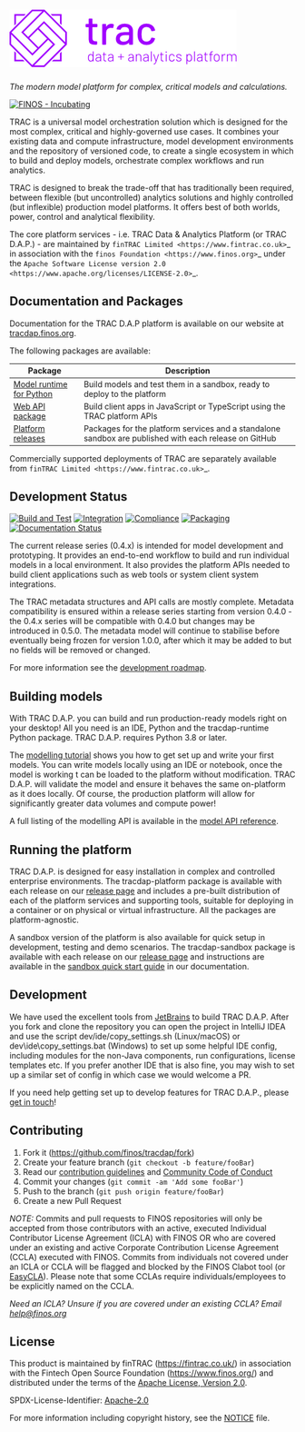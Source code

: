 # ![TRAC Data & Analytics Platform](doc/_images/tracdap_horizontal_400.png)

*The modern model platform for complex, critical models and calculations.*

[![FINOS - Incubating](https://cdn.jsdelivr.net/gh/finos/contrib-toolbox@master/images/badge-incubating.svg)](https://finosfoundation.atlassian.net/wiki/display/FINOS/Incubating)

TRAC is a universal model orchestration solution which is designed for the most complex, critical 
and highly-governed use cases. It combines your existing data and compute infrastructure,
model development environments and the repository of versioned code, to create a single ecosystem 
in which to build and deploy models, orchestrate complex workflows and run analytics.

TRAC is designed to break the trade-off that has traditionally been required, between flexible 
(but uncontrolled) analytics solutions and highly controlled (but inflexible) production model 
platforms. It offers best of both worlds, power, control and analytical flexibility.

The core platform services - i.e. TRAC Data & Analytics Platform (or TRAC D.A.P.) - are maintained by
`finTRAC Limited <https://www.fintrac.co.uk>`_ in association with the `finos Foundation <https://www.finos.org>`_
under the `Apache Software License version 2.0 <https://www.apache.org/licenses/LICENSE-2.0>`_.

## Documentation and Packages

Documentation for the TRAC D.A.P platform is available on our website at [tracdap.finos.org](https://tracdap.finos.org).

The following packages are available:

| Package                                                                  | Description                                                                                           |
|--------------------------------------------------------------------------|-------------------------------------------------------------------------------------------------------|
| [Model runtime for Python](https://pypi.org/project/tracdap-runtime/)    | Build models and test them in a sandbox, ready to deploy to the platform                              |
| [Web API package](https://www.npmjs.com/package/@finos/tracdap-web-api)  | Build client apps in JavaScript or TypeScript using the TRAC platform APIs                            |
| [Platform releases](https://github.com/finos/tracdap/releases)           | Packages for the platform services and a standalone sandbox are published with each release on GitHub |

Commercially supported deployments of TRAC are separately available from `finTRAC Limited <https://www.fintrac.co.uk>`_.

## Development Status

[![Build and Test](https://github.com/finos/tracdap/actions/workflows/build.yml/badge.svg)](
https://github.com/finos/tracdap/actions/workflows/build.yml)
[![Integration](https://github.com/finos/tracdap/actions/workflows/integration.yml/badge.svg)](
https://github.com/finos/tracdap/actions/workflows/integration.yml)
[![Compliance](https://github.com/finos/tracdap/actions/workflows/compliance.yml/badge.svg)](
https://github.com/finos/tracdap/actions/workflows/compliance.yml)
[![Packaging](https://github.com/finos/tracdap/actions/workflows/packaging.yml/badge.svg)](
https://github.com/finos/tracdap/actions/workflows/packaging.yml)
[![Documentation Status](https://readthedocs.org/projects/tracdap/badge/?version=stable)](
https://tracdap.finos.org/en/stable/?badge=stable)


The current release series (0.4.x) is intended for model development and prototyping.
It provides an end-to-end workflow to build and run individual models in a local
environment. It also provides the platform APIs needed to build client applications
such as web tools or system client system integrations.

The TRAC metadata structures and API calls are mostly complete. Metadata compatibility
is ensured within a release series starting from version 0.4.0 - the 0.4.x series
will be compatible with 0.4.0 but changes may be introduced in 0.5.0. The metadata
model will continue to stabilise before eventually being frozen for version 1.0.0,
after which it may be added to but no fields will be removed or changed.

For more information see the
[development roadmap](https://github.com/finos/tracdap/wiki/Development-Roadmap).

## Building models

With TRAC D.A.P. you can build and run production-ready models right on your desktop!
All you need is an IDE, Python  and the tracdap-runtime Python package.
TRAC D.A.P. requires Python 3.8 or later.

The [modelling tutorial](https://tracdap.finos.org/en/stable/modelling/tutorial/chapter_1_hello_world.html)
shows you how to get set up and write your first models. You can write models locally using
an IDE or notebook, once the model is working t can be loaded to the platform without modification.
TRAC D.A.P. will validate the model and ensure it behaves the same on-platform as it does locally.
Of course, the production platform will allow for significantly greater data volumes and compute power!

A full listing of the modelling API is available in the
[model API reference](https://tracdap.finos.org/en/stable/autoapi/tracdap/rt/index.html).

## Running the platform

TRAC D.A.P. is designed for easy installation in complex and controlled enterprise environments.
The tracdap-platform package is available with each release on our
[release page](https://github.com/finos/tracdap/releases) and includes a pre-built distribution
of each  of the platform services and supporting tools, suitable for deploying in a container
or on physical or virtual infrastructure. All the packages are platform-agnostic. 

A sandbox version of the platform is also available for quick setup in development, testing and demo
scenarios. The tracdap-sandbox package is available with each release on our
[release page](https://github.com/finos/tracdap/releases) and instructions are available in the
[sandbox quick start guide](https://tracdap.finos.org/en/stable/deployment/sandbox.html)
in our documentation.

## Development

We have used the excellent tools from [JetBrains](https://www.jetbrains.com) to build TRAC D.A.P.
After you fork and clone the repository you can open the project in IntelliJ IDEA and use the script
dev/ide/copy_settings.sh (Linux/macOS) or dev\ide\copy_settings.bat (Windows) to set up some helpful IDE
config, including modules for the non-Java components, run configurations, license templates etc. 
If you prefer another IDE that is also fine, you may wish to set up a similar set of config in which case
we would welcome a PR.

If you need help getting set up to develop features for TRAC D.A.P., please
[get in touch](https://github.com/finos/tracdap/issues)!


## Contributing

1. Fork it (<https://github.com/finos/tracdap/fork>)
2. Create your feature branch (`git checkout -b feature/fooBar`)
3. Read our [contribution guidelines](./CONTRIBUTING.md) and [Community Code of Conduct](https://www.finos.org/code-of-conduct)
4. Commit your changes (`git commit -am 'Add some fooBar'`)
5. Push to the branch (`git push origin feature/fooBar`)
6. Create a new Pull Request

_NOTE:_ Commits and pull requests to FINOS repositories will only be accepted from those contributors with
an active, executed Individual Contributor License Agreement (ICLA) with FINOS OR who are covered under an
existing and active Corporate Contribution License Agreement (CCLA) executed with FINOS. Commits from
individuals not covered under an ICLA or CCLA will be flagged and blocked by the FINOS Clabot tool
(or [EasyCLA](https://community.finos.org/docs/governance/Software-Projects/easycla)). Please note that
some CCLAs require individuals/employees to be explicitly named on the CCLA.

*Need an ICLA? Unsure if you are covered under an existing CCLA? Email [help@finos.org](mailto:help@finos.org)*

## License

This product is maintained by finTRAC (https://fintrac.co.uk/) in association with
the Fintech Open Source Foundation (https://www.finos.org/) and distributed under the terms of
the [Apache License, Version 2.0](http://www.apache.org/licenses/LICENSE-2.0).

SPDX-License-Identifier: [Apache-2.0](https://spdx.org/licenses/Apache-2.0)

For more information including copyright history, see the [NOTICE](./NOTICE) file.
